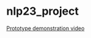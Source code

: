 # nlp23_project
[Prototype demonstration video](https://drive.google.com/file/d/1mg6YIniI3U78MC4VWpIsb674jY8k6iKE/view?usp=sharing)

